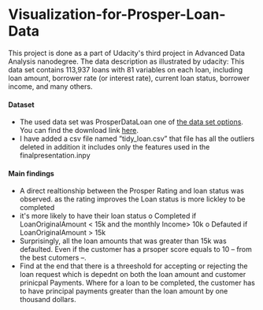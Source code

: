 # Visualization-for-Prosper-Loan-Data
This project is done as a part of Udacity's third project in Advanced Data Analysis nanodegree.  The data description as illustrated by udacity: This data set contains 113,937 loans with 81 variables on each loan, including loan amount, borrower rate (or interest rate), current loan status, borrower income, and many others. 


#### Dataset 
- The used data set was ProsperDataLoan one of <a href="https://docs.google.com/document/d/e/2PACX-1vQmkX4iOT6Rcrin42vslquX2_wQCjIa_hbwD0xmxrERPSOJYDtpNc_3wwK_p9_KpOsfA6QVyEHdxxq7/pub">the data set options</a>. You can find the download 
link <a href="https://www.google.com/url?q=https://s3.amazonaws.com/udacity-hosted-downloads/ud651/prosperLoanData.csv&amp;sa=D&amp;ust=1581581520570000">here</a>. 
- I have added a csv file named ”tidy_loan.csv” that file has all the 
outliers deleted in addition it includes only the features used in the finalpresentation.inpy 

 

#### Main findings  
- A direct realtionship between the Prosper Rating and loan status was observed. as the rating 
improves the Loan status is more lickley to be completed 
- it's more likely to have their loan status 
o Completed if LoanOriginalAmount < 15k and the monthly Income> 10k 
o Defauted if LoanOriginalAmount > 15k 
- Surprisingly, all the loan amounts that was greater than 15k was defaulted. Even if the 
customer has a prsoper score equals to 10 – from the best cutomers –. 
- Find at the end that there is a threeshold for accepting or rejecting the loan request which is 
depednt on both the loan amount and customer prinicpal Payments. Where for a loan to be 
completed, the customer has to have principal payments greater than the loan amount by 
one thousand dollars.
